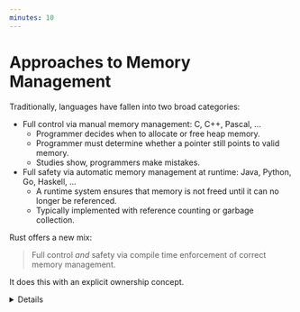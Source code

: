 ```yaml
---
minutes: 10
---
```


# Approaches to Memory Management

Traditionally, languages have fallen into two broad categories:

- Full control via manual memory management: C, C++, Pascal, ...
  - Programmer decides when to allocate or free heap memory.
  - Programmer must determine whether a pointer still points to valid memory.
  - Studies show, programmers make mistakes.
- Full safety via automatic memory management at runtime: Java, Python, Go,
  Haskell, ...
  - A runtime system ensures that memory is not freed until it can no longer be
    referenced.
  - Typically implemented with reference counting or garbage collection.

Rust offers a new mix:

> Full control _and_ safety via compile time enforcement of correct memory
> management.

It does this with an explicit ownership concept.

<details>

This slide is intended to help students coming from other languages to put Rust
in context.

- C must manage heap manually with `malloc` and `free`. Common errors include
  forgetting to call `free`, calling it multiple times for the same pointer, or
  dereferencing a pointer after the memory it points to has been freed.

- C++ has tools like smart pointers (`unique_ptr`, `shared_ptr`) that take
  advantage of language guarantees about calling destructors to ensure memory is
  freed when a function returns. It is still quite easy to mis-use these tools
  and create similar bugs to C.

- Java, Go, and Python rely on the garbage collector to identify memory that is
  no longer reachable and discard it. This guarantees that any pointer can be
  dereferenced, eliminating use-after-free and other classes of bugs. But, GC
  has a runtime cost and is difficult to tune properly.

Rust's ownership and borrowing model can, in many cases, get the performance of
C, with alloc and free operations precisely where they are required -- zero
cost. It also provides tools similar to C++'s smart pointers. When required,
other options such as reference counting are available, and there are even
crates available to support runtime garbage collection (not covered in this
class).

</details>
